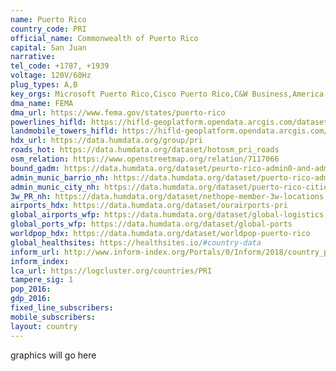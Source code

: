 ```yaml
---
name: Puerto Rico
country_code: PRI
official_name: Commonwealth of Puerto Rico
capital: San Juan
narrative:
tel_code: +1787, +1939
voltage: 120V/60Hz
plug_types: A,B
key_orgs: Microsoft Puerto Rico,Cisco Puerto Rico,C&W Business,America Movil,Claro Puerto Rico
dma_name: FEMA
dma_url: https://www.fema.gov/states/puerto-rico
powerlines_hifld: https://hifld-geoplatform.opendata.arcgis.com/datasets/electric-power-transmission-lines
landmobile_towers_hifld: https://hifld-geoplatform.opendata.arcgis.com/datasets/land-mobile-broadcast-towers
hdx_url: https://data.humdata.org/group/pri
roads_hot: https://data.humdata.org/dataset/hotosm_pri_roads
osm_relation: https://www.openstreetmap.org/relation/7117066
bound_gadm: https://data.humdata.org/dataset/peurto-rico-admin0-and-admin1
admin_munic_barrio_nh: https://data.humdata.org/dataset/puerto-rico-admin-regions-database-municipios-and-barrios
admin_munic_city_nh: https://data.humdata.org/dataset/puerto-rico-cities-and-municipalities-database
3w_PR_nh: https://data.humdata.org/dataset/nethope-member-3w-locations
airports_hdx: https://data.humdata.org/dataset/ourairports-pri
global_airports_wfp: https://data.humdata.org/dataset/global-logistics
global_ports_wfp: https://data.humdata.org/dataset/global-ports
worldpop_hdx: https://data.humdata.org/dataset/worldpop-puerto-rico
global_healthsites: https://healthsites.io/#country-data
inform_url: http://www.inform-index.org/Portals/0/Inform/2018/country_profiles/PRI.pdf
inform_index:
lca_url: https://logcluster.org/countries/PRI
tampere_sig: 1
pop_2016:
gdp_2016:
fixed_line_subscribers:
mobile_subscribers:
layout: country
---
```


graphics will go here
